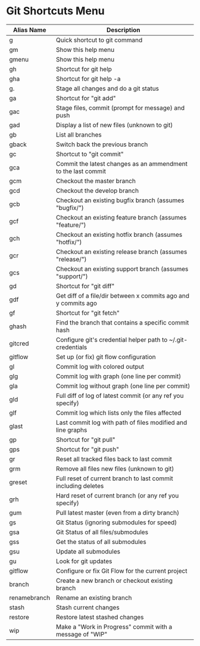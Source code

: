 # Git Shortcuts Menu

| Alias Name    | Description                                                    |
| ------------- | -------------------------------------------------------------- |
| g             | Quick shortcut to git command                                  |
| gm            | Show this help menu                                            |
| gmenu         | Show this help menu                                            |
| gh            | Shortcut for git help                                          |
| gha           | Shortcut for git help -a                                       |
| g.            | Stage all changes and do a git status                          |
| ga            | Shortcut for "git add"                                         |
| gac           | Stage files, commit (prompt for message) and push              |
| gad           | Display a list of new files (unknown to git)                   |
| gb            | List all branches                                              |
| gback         | Switch back the previous branch                                |
| gc            | Shortcut to "git commit"                                       |
| gca           | Commit the latest changes as an ammendment to the last commit  |
| gcm           | Checkout the master branch                                     |
| gcd           | Checkout the develop branch                                    |
| gcb           | Checkout an existing bugfix branch (assumes "bugfix/")         |
| gcf           | Checkout an existing feature branch (assumes "feature/")       |
| gch           | Checkout an existing hotfix branch (assumes "hotfix/")         |
| gcr           | Checkout an existing release branch (assumes "release/")       |
| gcs           | Checkout an existing support branch (assumes "support/")       |
| gd            | Shortcut for "git diff"                                        |
| gdf           | Get diff of a file/dir between x commits ago and y commits ago |
| gf            | Shortcut for "git fetch"                                       |
| ghash         | Find the branch that contains a specific commit hash           |
| gitcred       | Configure git's credential helper path to ~/.git-credentials   |
| gitflow       | Set up (or fix) git flow configuration                         |
| gl            | Commit log with colored output                                 |
| glg           | Commit log with graph (one line per commit)                    |
| gla           | Commit log without graph (one line per commit)                 |
| gld           | Full diff of log of latest commit (or any ref you specify)     |
| glf           | Commit log which lists only the files affected                 |
| glast         | Last commit log with path of files modified and line graphs    |
| gp            | Shortcut for "git pull"                                        |
| gps           | Shortcut for "git push"                                        |
| gr            | Reset all tracked files back to last commit                    |
| grm           | Remove all files new files (unknown to git)                    |
| greset        | Full reset of current branch to last commit including deletes  |
| grh           | Hard reset of current branch (or any ref you specify)          |
| gum           | Pull latest master (even from a dirty branch)                  |
| gs            | Git Status (ignoring submodules for speed)                     |
| gsa           | Git Status of all files/submodules                             |
| gss           | Get the status of all submodules                               |
| gsu           | Update all submodules                                          |
| gu            | Look for git updates                                           |
| gitflow       | Configure or fix Git Flow for the current project              |
| branch        | Create a new branch or checkout existing branch                |
| renamebranch  | Rename an existing branch                                      |
| stash         | Stash current changes                                          |
| restore       | Restore latest stashed changes                                 |
| wip           | Make a "Work in Progress" commit with a message of "WIP"       |
